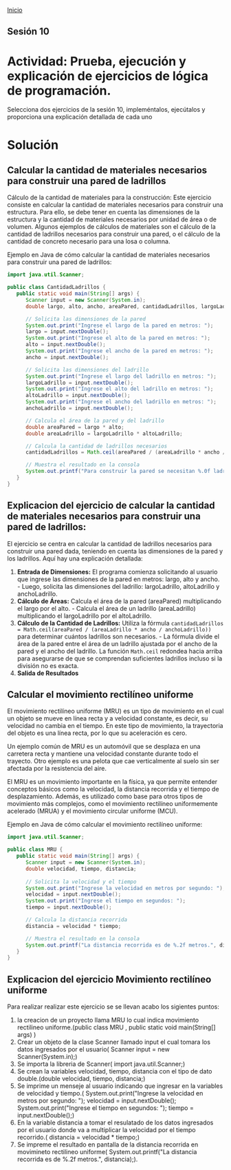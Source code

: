 <!-- No borrar o modificar -->
[Inicio](./index.md)

## Sesión 10 


<!-- Actividad10 -->
# Actividad: Prueba, ejecución y explicación de ejercicios de lógica de programación.
Selecciona dos ejercicios de la sesión 10, impleméntalos, ejecútalos y proporciona una explicación detallada de cada uno

# Solución
## Calcular la cantidad de materiales necesarios para construir una pared de ladrillos
Cálculo de la cantidad de materiales para la construcción: Este ejercicio consiste en calcular la cantidad de materiales necesarios para construir una estructura. Para ello, se debe tener en cuenta las dimensiones de la estructura y la cantidad de materiales necesarios por unidad de área o de volumen. Algunos ejemplos de cálculos de materiales son el cálculo de la cantidad de ladrillos necesarios para construir una pared, o el cálculo de la cantidad de concreto necesario para una losa o columna.

Ejemplo en Java de cómo calcular la cantidad de materiales necesarios para construir una pared de ladrillos:

```java
import java.util.Scanner;

public class CantidadLadrillos {
   public static void main(String[] args) {
      Scanner input = new Scanner(System.in);
      double largo, alto, ancho, areaPared, cantidadLadrillos, largoLadrillo, altoLadrillo, anchoLadrillo;

      // Solicita las dimensiones de la pared
      System.out.print("Ingrese el largo de la pared en metros: ");
      largo = input.nextDouble();
      System.out.print("Ingrese el alto de la pared en metros: ");
      alto = input.nextDouble();
      System.out.print("Ingrese el ancho de la pared en metros: ");
      ancho = input.nextDouble();

      // Solicita las dimensiones del ladrillo
      System.out.print("Ingrese el largo del ladrillo en metros: ");
      largoLadrillo = input.nextDouble();
      System.out.print("Ingrese el alto del ladrillo en metros: ");
      altoLadrillo = input.nextDouble();
      System.out.print("Ingrese el ancho del ladrillo en metros: ");
      anchoLadrillo = input.nextDouble();

      // Calcula el área de la pared y del ladrillo
      double areaPared = largo * alto;
      double areaLadrillo = largoLadrillo * altoLadrillo;

      // Calcula la cantidad de ladrillos necesarios
      cantidadLadrillos = Math.ceil(areaPared / (areaLadrillo * ancho / anchoLadrillo));

      // Muestra el resultado en la consola
      System.out.printf("Para construir la pared se necesitan %.0f ladrillos.", cantidadLadrillos);
   }
}
```
## Explicacion del ejercicio de calcular la cantidad de materiales necesarios para construir una pared de ladrillos:

El ejercicio se centra en calcular la cantidad de ladrillos necesarios para construir una pared dada, teniendo en cuenta las dimensiones de la pared y los ladrillos. Aquí hay una explicación detallada: 
1. **Entrada de Dimensiones:** El programa comienza solicitando al usuario que ingrese las dimensiones de la pared en metros: largo, alto y ancho. - Luego, solicita las dimensiones del ladrillo: largoLadrillo, altoLadrillo y anchoLadrillo. 
2. **Cálculo de Áreas:**  Calcula el área de la pared (areaPared) multiplicando el largo por el alto. - Calcula el área de un ladrillo (areaLadrillo) multiplicando el largoLadrillo por el altoLadrillo. 
3. **Cálculo de la Cantidad de Ladrillos:** Utiliza la fórmula `cantidadLadrillos = Math.ceil(areaPared / (areaLadrillo * ancho / anchoLadrillo))` para determinar cuántos ladrillos son necesarios. - La fórmula divide el área de la pared entre el área de un ladrillo ajustada por el ancho de la pared y el ancho del ladrillo. La función `Math.ceil` redondea hacia arriba para asegurarse de que se comprendan suficientes ladrillos incluso si la división no es exacta.
 4. **Salida de Resultados**

## Calcular el movimiento rectilíneo uniforme
El movimiento rectilíneo uniforme (MRU) es un tipo de movimiento en el cual un objeto se mueve en línea recta y a velocidad constante, es decir, su velocidad no cambia en el tiempo. En este tipo de movimiento, la trayectoria del objeto es una línea recta, por lo que su aceleración es cero.

Un ejemplo común de MRU es un automóvil que se desplaza en una carretera recta y mantiene una velocidad constante durante todo el trayecto. Otro ejemplo es una pelota que cae verticalmente al suelo sin ser afectada por la resistencia del aire.

El MRU es un movimiento importante en la física, ya que permite entender conceptos básicos como la velocidad, la distancia recorrida y el tiempo de desplazamiento. Además, es utilizado como base para otros tipos de movimiento más complejos, como el movimiento rectilíneo uniformemente acelerado (MRUA) y el movimiento circular uniforme (MCU).

Ejemplo en Java de cómo calcular el movimiento rectilíneo uniforme:

```java
import java.util.Scanner;

public class MRU {
   public static void main(String[] args) {
      Scanner input = new Scanner(System.in);
      double velocidad, tiempo, distancia;
      
      // Solicita la velocidad y el tiempo
      System.out.print("Ingrese la velocidad en metros por segundo: ");
      velocidad = input.nextDouble();
      System.out.print("Ingrese el tiempo en segundos: ");
      tiempo = input.nextDouble();

      // Calcula la distancia recorrida
      distancia = velocidad * tiempo;

      // Muestra el resultado en la consola
      System.out.printf("La distancia recorrida es de %.2f metros.", distancia);
   }
}
```

## Explicacion del ejercicio Movimiento rectilíneo uniforme
Para realizar realizar este ejercicio se se llevan acabo los sigientes puntos:

1. la creacion de un proyecto llama MRU lo cual indica movimiento rectilineo uniforme.(public class MRU , public static void main(String[] args) )
2. Crear un objeto de la clase Scanner llamado input el cual tomara los datos ingresados por el usuario( Scanner input = new Scanner(System.in);)
3. Se importa la libreria de Scanner( import java.util.Scanner;)
4. Se crean la variables velocidad, tiempo, distancia con el tipo de dato double.(double velocidad, tiempo, distancia;)
5. Se imprime un menseje al usuario indicando que ingresar en la variables de velocidad y tiempo.( System.out.print("Ingrese la velocidad en metros por segundo: "); velocidad = input.nextDouble(); System.out.print("Ingrese el tiempo en segundos: "); tiempo = input.nextDouble();)
6. En la variable distancia a tomar el resulatado de los datos ingresados por el usuario donde va a multiplicar la velocidad por el tiempo recorrido.( distancia = velocidad * tiempo;)
7. Se impreme el resultado en pantalla de la distancia recorrida en movimineto rectilineo uniforme( System.out.printf("La distancia recorrida es de %.2f metros.", distancia);).



